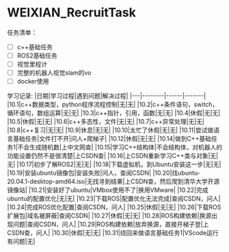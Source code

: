 # WEIXIAN_RecruitTask

任务清单：
- [ ] c++基础任务
- [ ] ROS2基础任务
- [ ] 视觉里程计
- [ ] 完整的机器人视觉slam的vo
- [ ] docker使用

学习记录:
|日期|学习过程|遇到问题|解决过程|
|---|--------|------|-------|
|10.1|c++数据类型，python程序流程控制|无|无|
|10.2|c++条件语句，switch，循环语句，数组运算|无|无|
|10.3|c++指针，引用，函数|无|无|
|10.4|休假|无|无|
|10.5|休假|无|无|
|10.6|c++多态性，文件|无|无|
|10.7|c++异常处理|无|无|
|10.8|c++复习|无|无|
|10.9|休息|无|无|
|10.10|太忙了休假|无|无|
|10.11|尝试做语言基础任务|文件打不开|问人+爬梯子|
|10.12|休假|无|无|
|10.14|做到C++基础任务1|不会生成随机数|上中文网查|
|10.15|学习C++结构体|不会结构体，对机器人的功能设置仍然不是很清楚|上CSDN查|
|10.16|上CSDN重新学习C++类与对象|无|无|
|10.17|初步了解ROS2|无|无|
|10.18|下载虚拟机，到Ubuntu安装这一步|无|无|
|10.19|安装ubuntu镜像包|安装失败|问人，查阅CSDN|
|10.20|找ubuntu-20.04.1-desktop-amd64.iso|无找寻到结果|上CSDN查，然后爬到清华大学开源镜像站|
|10.21|安装好了ubuntu|VMbox使用不了|换用VMware|
|10.22|完成ubuntu的配置优化|无|无|
|10.23|下载ROS|配置优化无法完成|查阅CSDN，问人|
|10.24|完成ROS优化配置|查阅CSDN，问人|
|10.25|休假|无|无|
|10.26|下载ROS扩展包|域名被屏蔽|查阅CSDN|
|10.27|休假|无|无|
|10.28|ROS构建依赖|换源出现问题|查阅CSDN，问人|
|10.29|ROS构建依赖|放弃换源，直接开梯子登|上CSDN查，问人|
|10.30|休假|无|无|
|10.31|绕回来做语言基础任务1|VScode运行有问题|无|
